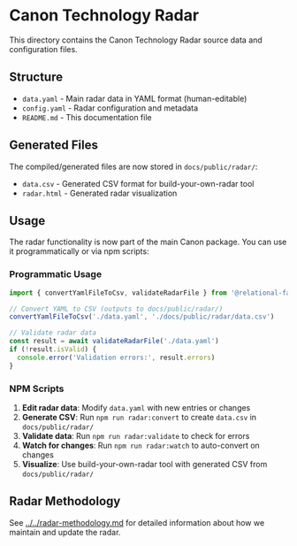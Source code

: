 # Canon Technology Radar

This directory contains the Canon Technology Radar source data and configuration files.

## Structure

- `data.yaml` - Main radar data in YAML format (human-editable)
- `config.yaml` - Radar configuration and metadata
- `README.md` - This documentation file

## Generated Files

The compiled/generated files are now stored in `docs/public/radar/`:
- `data.csv` - Generated CSV format for build-your-own-radar tool
- `radar.html` - Generated radar visualization

## Usage

The radar functionality is now part of the main Canon package. You can use it programmatically or via npm scripts:

### Programmatic Usage

```typescript
import { convertYamlFileToCsv, validateRadarFile } from '@relational-fabric/canon'

// Convert YAML to CSV (outputs to docs/public/radar/)
convertYamlFileToCsv('./data.yaml', './docs/public/radar/data.csv')

// Validate radar data
const result = await validateRadarFile('./data.yaml')
if (!result.isValid) {
  console.error('Validation errors:', result.errors)
}
```

### NPM Scripts

1. **Edit radar data**: Modify `data.yaml` with new entries or changes
2. **Generate CSV**: Run `npm run radar:convert` to create `data.csv` in `docs/public/radar/`
3. **Validate data**: Run `npm run radar:validate` to check for errors
4. **Watch for changes**: Run `npm run radar:watch` to auto-convert on changes
5. **Visualize**: Use build-your-own-radar tool with generated CSV from `docs/public/radar/`

## Radar Methodology

See [../../radar-methodology.md](../../radar-methodology.md) for detailed information about how we maintain and update the radar.